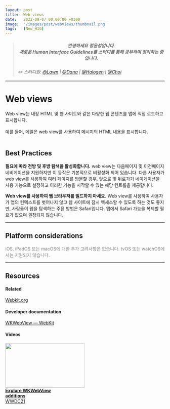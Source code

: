 ```yaml
---
layout: post
title:  Web views
date:   2022-09-07 00:00:00 +0300
image:  '/images/post/webViews/thumbnail.png'
tags:   [New_HIG]
---
```


> ##### <center>안녕하세요 정윤성입니다.<br> 새로운 Human Interface Guidelines를 스터디를 통해 공부하며 정리하는 중입니다.</center>
> <cite>✏️ 스터디원: <a href="https://velog.io/@lawn/series/NEW-HIG-2022" target="_blank">@Lawn</a> | <a href="https://velog.io/@andana/series/Lets-Study-HIG" target="_blank">@Dana</a> | <a href="https://velog.io/@halogen/Apple-HIG-Foundation-Layout" target="_blank">@Halogen</a> | <a href="" target="_blank">@Choi</a></cite>

***

# Web views
Web view는 내장 HTML 및 웹 사이트와 같은 다양한 웹 콘텐츠를 앱에 직접 로드하고 표시합니다.<br><br>
예를 들어, 메일은 web view를 사용하여 메시지의 HTML 내용을 표시합니다.
<br><br>

## Best Practices
**필요에 따라 전방 및 후방 탐색을 활성화합니다.** web view는 다음페이지 및 이전페이지 네비게이션을 지원하지만 이 동작은 기본적으로 비활성화 되어 있습니다. 다른 사용자가 web view를 사용하여 여러 페이지를 방문할 경우, 앞으로 및 뒤로가기 네이게이션을 사용 가능으로 설정하고 이러한 기능을 시작할 수 있는 해당 컨트롤을 제공합니다.

**Web view를 사용하여 웹 브라우저를 빌드하지 마세요.** Web view를 사용하여 사용자가 앱의 컨텍스트를 벗어나지 않고 웹 사이트에 잠시 액세스할 수 있도록 하는 것도 좋지만, 사람들이 웹을 탐색하는 주된 방법은 Safari입니다. 앱에서 Safari 가능을 복제할 필요가 없으며 권장되지 않습니다.

 ***

## Platform considerations
<c style="color: Gray">iOS, iPadOS 또는 macOS에 대한 추가 고려사항은 없습니다. tvOS 또는 watchOS에서는 지원되지 않습니다.</c>
<br>

***

## Resources
#### Related
[Webkit.org](https://developer.apple.com/design/human-interface-guidelines/components/layout-and-organization/labels)<br>

#### Developer documentation
[WKWebView — WebKit](https://papago.naver.net/apis/site/proxy?url=https%3A%2F%2Fdeveloper.apple.com%2Fdocumentation%2Fwebkit%2Fwkwebview)<br>

#### Videos
<div class="gallery-box">
  <div class="video-gallery">
    <a id="wwdc2021-10032" href="https://developer.apple.com/videos/play/wwdc2021/10032/">
		<img src="https://devimages-cdn.apple.com/wwdc-services/images/119/4920/4920_wide_250x141_2x.jpg" width="250" height="141"><br>
		<b>Explore WKWebView<br>additions</b><br>
		WWDC21
	</a>
  </div>
</div>